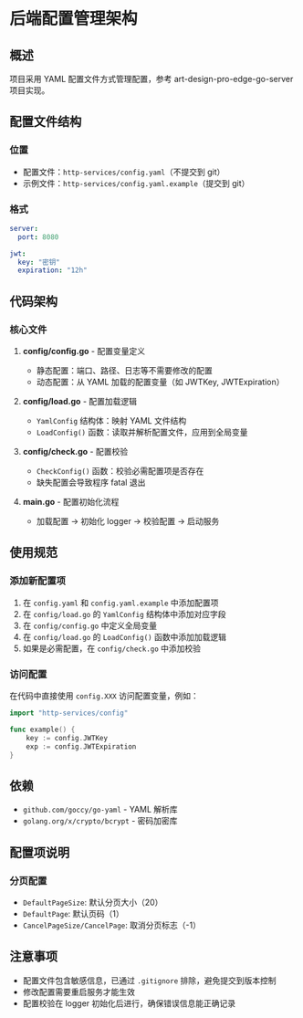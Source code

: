 # 后端配置管理架构

## 概述
项目采用 YAML 配置文件方式管理配置，参考 art-design-pro-edge-go-server 项目实现。

## 配置文件结构

### 位置
- 配置文件：`http-services/config.yaml`（不提交到 git）
- 示例文件：`http-services/config.yaml.example`（提交到 git）

### 格式
```yaml
server:
  port: 8080

jwt:
  key: "密钥"
  expiration: "12h"
```

## 代码架构

### 核心文件
1. **config/config.go** - 配置变量定义
   - 静态配置：端口、路径、日志等不需要修改的配置
   - 动态配置：从 YAML 加载的配置变量（如 JWTKey, JWTExpiration）

2. **config/load.go** - 配置加载逻辑
   - `YamlConfig` 结构体：映射 YAML 文件结构
   - `LoadConfig()` 函数：读取并解析配置文件，应用到全局变量

3. **config/check.go** - 配置校验
   - `CheckConfig()` 函数：校验必需配置项是否存在
   - 缺失配置会导致程序 fatal 退出

4. **main.go** - 配置初始化流程
   - 加载配置 → 初始化 logger → 校验配置 → 启动服务

## 使用规范

### 添加新配置项
1. 在 `config.yaml` 和 `config.yaml.example` 中添加配置项
2. 在 `config/load.go` 的 `YamlConfig` 结构体中添加对应字段
3. 在 `config/config.go` 中定义全局变量
4. 在 `config/load.go` 的 `LoadConfig()` 函数中添加加载逻辑
5. 如果是必需配置，在 `config/check.go` 中添加校验

### 访问配置
在代码中直接使用 `config.XXX` 访问配置变量，例如：
```go
import "http-services/config"

func example() {
    key := config.JWTKey
    exp := config.JWTExpiration
}
```

## 依赖
- `github.com/goccy/go-yaml` - YAML 解析库
- `golang.org/x/crypto/bcrypt` - 密码加密库

## 配置项说明

### 分页配置
- `DefaultPageSize`: 默认分页大小（20）
- `DefaultPage`: 默认页码（1）
- `CancelPageSize/CancelPage`: 取消分页标志（-1）

## 注意事项
- 配置文件包含敏感信息，已通过 `.gitignore` 排除，避免提交到版本控制
- 修改配置需要重启服务才能生效
- 配置校验在 logger 初始化后进行，确保错误信息能正确记录
